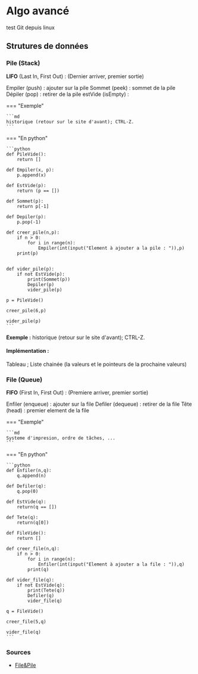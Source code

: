 # Algo avancé 

test Git depuis linux

## Strutures de données

### Pile (Stack)

**LIFO** (Last In, First Out) : (Dernier arriver, premier sortie)

Empiler (push) : ajouter sur la pile
Sommet (peek) : sommet de la pile
Dépiler (pop) : retirer de la pile
estVide (isEmpty) :


=== "Exemple"

    ```md
    historique (retour sur le site d'avant); CTRL-Z.
    ``` 

=== "En python"

    ```python
    def PileVide():
        return []

    def Empiler(x, p):
        p.append(x)

    def EstVide(p):
        return (p == [])

    def Sommet(p):
        return p[-1]

    def Depiler(p):
        p.pop(-1)

    def creer_pile(n,p):
        if n > 0:
            for i in range(n):
                Empiler(int(input("Element à ajouter a la pile : ")),p)
        print(p)
        

    def vider_pile(p):
        if not EstVide(p):
            print(Sommet(p))
            Depiler(p)
            vider_pile(p)

    p = PileVide()

    creer_pile(6,p)

    vider_pile(p)
    ```

**Exemple :** historique (retour sur le site d'avant); CTRL-Z.

#### Implémentation : 

Tableau ; Liste chainée (la valeurs et le pointeurs de la prochaine valeurs)

### File (Queue)

**FIFO** (First In, First Out) : (Premiere arriver, premier sortie)

Enfiler (enqueue) : ajouter sur la file
Defiler (dequeue) : retirer de la file
Tête (head) : premier element de la file

=== "Exemple"

    ```md
    Systeme d'impresion, ordre de tâches, ...
    ```
=== "En python"

    ```python
    def Enfiler(n,q):
        q.append(n)

    def Defiler(q):
        q.pop(0)

    def EstVide(q):
        return(q == [])

    def Tete(q):
        return(q[0])

    def FileVide():
        return []

    def creer_file(n,q):
        if n > 0:
            for i in range(n):
                Enfiler(int(input("Element à ajouter a la file : ")),q)
            print(q)

    def vider_file(q):
        if not EstVide(q):
            print(Tete(q))
            Defiler(q)
            vider_file(q)

    q = FileVide()

    creer_file(5,q)

    vider_file(q)    
    ```




### Sources 

- [File&Pile](https://www.youtube.com/watch?v=v_g1yizlUxc)
